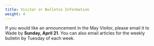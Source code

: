 ```yaml
---
title: Visitor or Bulletin Information
weight: 4
---
```


If you would like an announcement in the May Visitor, please email it to  Wade by **Sunday, April 21**. You can also email articles for the weekly bulletin by Tuesday of each week.